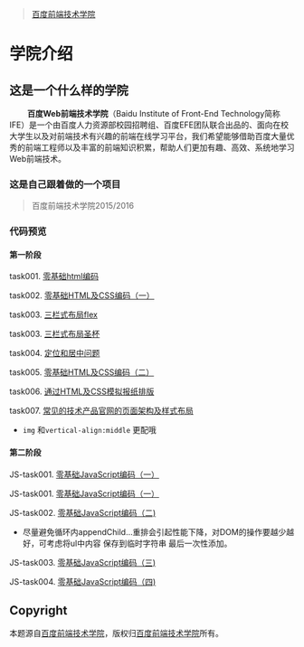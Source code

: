 > [百度前端技术学院](http://ife.baidu.com/)

# 学院介绍

## 这是一个什么样的学院

&nbsp;&nbsp;&nbsp;&nbsp;&nbsp;&nbsp;&nbsp;&nbsp;**百度Web前端技术学院**（Baidu Institute of Front-End Technology简称IFE）是一个由百度人力资源部校园招聘组、百度EFE团队联合出品的、面向在校大学生以及对前端技术有兴趣的前端在线学习平台，我们希望能够借助百度大量优秀的前端工程师以及丰富的前端知识积累，帮助人们更加有趣、高效、系统地学习Web前端技术。

### 这是自己跟着做的一个项目

> 百度前端技术学院2015/2016

### 代码预览

#### 第一阶段
task001. [零基础html编码](https://yym-yumeng123.github.io/IFE.item/task001.html)

task002. [零基础HTML及CSS编码（一）](https://yym-yumeng123.github.io/IFE.item/task002.html)

task003. [三栏式布局flex](https://yym-yumeng123.github.io/IFE.item/task003.html)

task003. [三栏式布局圣杯](https://yym-yumeng123.github.io/IFE.item/task003_1.html)

task004. [定位和居中问题](https://yym-yumeng123.github.io/IFE.item/task004.html)

task005. [零基础HTML及CSS编码（二）](https://yym-yumeng123.github.io/IFE.item/task005.html)

task006. [通过HTML及CSS模拟报纸排版](https://yym-yumeng123.github.io/IFE.item/newspaper/task006.html)

task007. [常见的技术产品官网的页面架构及样式布局](https://yym-yumeng123.github.io/IFE.item/tecgnology/task007.html)
- `img` 和`vertical-align:middle` 更配哦

#### 第二阶段
JS-task001. [零基础JavaScript编码（一）](https://yym-yumeng123.github.io/IFE.item/js_task001.html)

JS-task001. [零基础JavaScript编码（一）](https://yym-yumeng123.github.io/IFE.item/js_task001_1.html)

JS-task002. [零基础JavaScript编码（二)](https://yym-yumeng123.github.io/IFE.item/js_task002.html)
- 尽量避免循环内appendChild…重排会引起性能下降，对DOM的操作要越少越好，可考虑将ul中内容 保存到临时字符串 最后一次性添加。

JS-task003. [零基础JavaScript编码（三)](https://yym-yumeng123.github.io/IFE.item/js_task003.html)

JS-task004. [零基础JavaScript编码（四)](https://yym-yumeng123.github.io/IFE.item/js_task004.html)

## Copyright

本题源自[百度前端技术学院](http://ife.baidu.com/2016/task/detail?taskId=1)，版权归[百度前端技术学院](http://ife.baidu.com/)所有。
